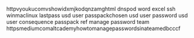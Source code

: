 httpvyoukucomvshowidxmjkodqnzamghtml dnspod word excel ssh winmaclinux lastpass usd user passpackchosen usd user password usd user consequence passpack ref manage password team httpsmediumcomaltcademyhowtomanagepasswordsinateamedbcccf